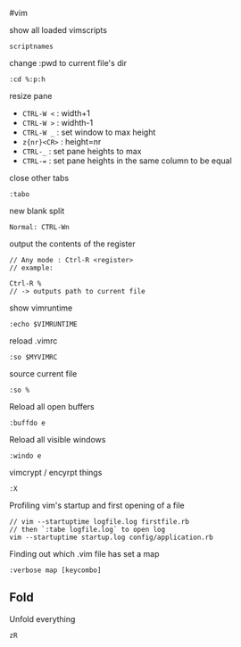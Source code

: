 #vim

show all loaded vimscripts

    scriptnames

change :pwd to current file's dir

    :cd %:p:h

resize pane

* `CTRL-W <` : width+1
* `CTRL-W >` : widhth-1
* `CTRL-W _` : set window to max height
* `z{nr}<CR>` : height=nr
* `CTRL-_` : set pane heights to max
* `CTRL-=` : set pane heights in the same column to be equal

close other tabs

    :tabo

new blank split

    Normal: CTRL-Wn

output the contents of the register

    // Any mode : Ctrl-R <register>
    // example:

    Ctrl-R %
    // -> outputs path to current file

show vimruntime

    :echo $VIMRUNTIME

reload .vimrc

    :so $MYVIMRC

source current file

    :so %

Reload all open buffers

    :buffdo e

Reload all visible windows

    :windo e

vimcrypt / encyrpt things

    :X

Profiling vim's startup and first opening of a file

    // vim --startuptime logfile.log firstfile.rb
    // then `:tabe logfile.log` to open log
    vim --startuptime startup.log config/application.rb

Finding out which .vim file has set a map

    :verbose map [keycombo]
    
## Fold

Unfold everything

    zR
